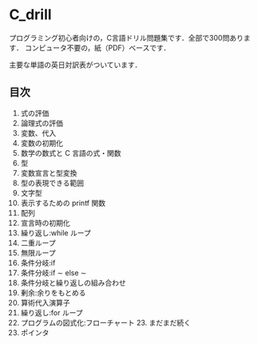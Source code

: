 # C_drill

プログラミング初心者向けの，C言語ドリル問題集です．全部で300問あります．
コンピュータ不要の，紙（PDF）ベースです．

主要な単語の英日対訳表がついています．

## 目次
1. 式の評価
2. 論理式の評価
3. 変数、代入
4. 変数の初期化
5. 数学の数式と C 言語の式・関数
6. 型
7. 変数宣言と型変換
8. 型の表現できる範囲
9. 文字型
10. 表示するための printf 関数
11. 配列
12. 宣言時の初期化
13. 繰り返し:while ループ
14. 二重ループ
15. 無限ループ
16. 条件分岐:if
17. 条件分岐:if ∼ else ∼
18. 条件分岐と繰り返しの組み合わせ
19. 剰余:余りをもとめる
20. 算術代入演算子
21. 繰り返し:for ループ
22. プログラムの図式化:フローチャート 23. まだまだ続く
24. ポインタ
